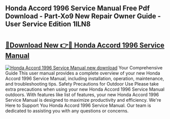 ## Honda Accord 1996 Service Manual Free Pdf Download - Part-Xo9 New Repair Owner Guide - User Service Edition 1lLN8

# <h2><a href="http://bc10454.oget.top/?id=Honda+Accord+1996+Service+Manual">🔗Download New 👉🔴 Honda Accord 1996 Service Manual</a></h2>

[![Honda Accord 1996 Service Manual new download](https://i.imgur.com/5g1atiW.png)](http://bc10454.oget.top/?id=Honda+Accord+1996+Service+Manual)
Your Comprehensive Guide This user manual provides a complete overview of your new Honda Accord 1996 Service Manual, including installation, operation, maintenance, and troubleshooting tips. Safety Precautions for Outdoor Use Please take extra precautions when using your new Honda Accord 1996 Service Manual outdoors. With features like list of features, your new Honda Accord 1996 Service Manual is designed to maximize productivity and efficiency. We're Here to Support You Honda Accord 1996 Service Manual. Our team is dedicated to assisting you with any questions or concerns.
